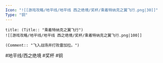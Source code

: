 ```yaml
---
Icon: "![[游戏攻略/地平线/地平线 西之绝境/奖杯/乘着特纳克之翼飞行.png|30]]"
Type: "铜"
---
```

```ad-common-bronze-trophy
title: (Title:: "乘着特纳克之翼飞行")
![[游戏攻略/地平线/地平线 西之绝境/奖杯/乘着特纳克之翼飞行.png|100]]

(Comment:: "飞入战场并打败雷加拉。")
```

#地平线/西之绝境 #奖杯 #铜
